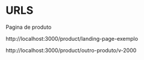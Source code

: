 # URLS

Pagina de produto

http://localhost:3000/product/landing-page-exemplo

http://localhost:3000/product/outro-produto/v-2000

